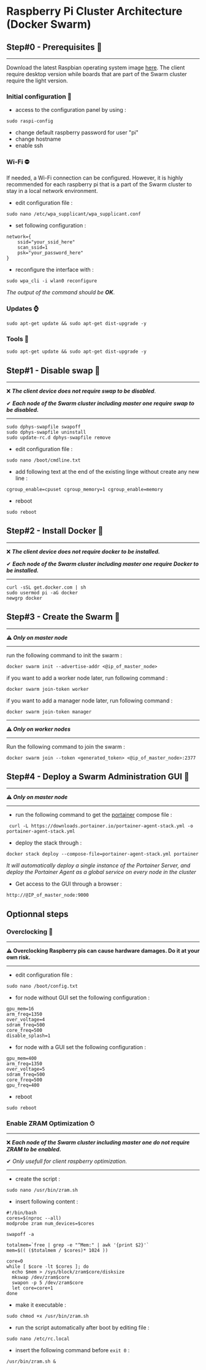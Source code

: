 # Raspberry Pi Cluster Architecture (Docker Swarm)

## Step#0 - Prerequisites 🔰
---
Download the latest Raspbian operating system image [here](https://www.raspberrypi.org/downloads/raspbian/). The client require desktop version while boards that are part of the Swarm cluster require the light version. 

### Initial configuration 🔨

* access to the configuration panel by using : 
```
sudo raspi-config
```

* change default raspberry password for user "pi"
* change hostname
* enable ssh

### Wi-Fi ⛔
If needed, a Wi-Fi connection can be configured. However, it is highly recommended for each raspberry pi that is a part of the Swarm cluster to stay in a local network environment. 

* edit configuration file :
```
sudo nano /etc/wpa_supplicant/wpa_supplicant.conf
```

* set following configuration : 
```
network={
    ssid="your_ssid_here"
    scan_ssid=1
    psk="your_password_here"
}
```

* reconfigure the interface with : 
```
sudo wpa_cli -i wlan0 reconfigure 
```
_The output of the command should be **OK**_.

### Updates ⌚

```
sudo apt-get update && sudo apt-get dist-upgrade -y
```

### Tools 🔧
```
sudo apt-get update && sudo apt-get dist-upgrade -y
```

## Step#1 - Disable swap 🚫
***
❌ **_The client device does not require swap to be disabled_**.

✔ **_Each node of the Swarm cluster including master one require swap to be disabled._**
***
``` 
sudo dphys-swapfile swapoff
sudo dphys-swapfile uninstall
sudo update-rc.d dphys-swapfile remove
``` 
* edit configuration file : 
```
sudo nano /boot/cmdline.txt
```
* add following text at the end of the existing linge without create any new line : 
```
cgroup_enable=cpuset cgroup_memory=1 cgroup_enable=memory
```
* reboot 
```
sudo reboot
``` 

## Step#2 - Install Docker 🐳
***
❌ **_The client device does not require docker to be installed._**

✔ **_Each node of the Swarm cluster including master one require Docker to be installed._**
***
```
curl -sSL get.docker.com | sh
sudo usermod pi -aG docker 
newgrp docker
```

## Step#3 - Create the Swarm 🌊

***
**⚠ _Only on master node_**
*** 
run the following command to init the swarm :
```
docker swarm init --advertise-addr <@ip_of_master_node>
```
if you want to add a worker node later, run following command :
```
docker swarm join-token worker
```
if you want to add a manager node later, run following command :
```
docker swarm join-token manager
```
***
**⚠ _Only on worker nodes_**
*** 
Run the following command to join the swarm :
```
docker swarm join --token <generated_token> <@ip_of_master_node>:2377
```

## Step#4 - Deploy a Swarm Administration GUI 👑

***
**⚠ _Only on master node_**
*** 
* run the following command to get the [portainer](www.portainer.io) compose file :
```
 curl -L https://downloads.portainer.io/portainer-agent-stack.yml -o portainer-agent-stack.yml
```
* deploy the stack through : 
```
docker stack deploy --compose-file=portainer-agent-stack.yml portainer
```
_It will automatically deploy a single instance of the Portainer Server, and deploy the Portainer Agent as a global service on every node in the cluster_
* Get access to the GUI through a browser : 
```
http://@IP_of_master_node:9000
```

## Optionnal steps 
### Overclocking 🚀
***
**⚠ Overclocking Raspberry pis can cause hardware damages. Do it at your own risk.**
***
* edit configuration file :
```
sudo nano /boot/config.txt 
```

* for node without GUI set the following configuration : 
```
gpu_mem=16
arm_freq=1350
over_voltage=4
sdram_freq=500
core_freq=500
disable_splash=1
```
* for node with a GUI set the following configuration : 
```
gpu_mem=400
arm_freq=1350
over_voltage=5
sdram_freq=500
core_freq=500
gpu_freq=400
```
* reboot 
```
sudo reboot
``` 
 
### Enable ZRAM Optimization ⏱
***
❌ **_Each node of the Swarm cluster including master one do not require ZRAM to be enabled._**

✔ _Only usefull for client raspberry optimization._
***
* create the script : 
```
sudo nano /usr/bin/zram.sh
```
* insert following content : 
```
#!/bin/bash
cores=$(nproc --all)
modprobe zram num_devices=$cores

swapoff -a

totalmem=`free | grep -e "^Mem:" | awk '{print $2}'`
mem=$(( ($totalmem / $cores)* 1024 ))

core=0
while [ $core -lt $cores ]; do
  echo $mem > /sys/block/zram$core/disksize
  mkswap /dev/zram$core
  swapon -p 5 /dev/zram$core
  let core=core+1
done
```
* make it executable : 
```
sudo chmod +x /usr/bin/zram.sh
```
* run the script automatically after boot by editing file : 
```
sudo nano /etc/rc.local
```
* insert the following command before ```exit 0``` :
```
/usr/bin/zram.sh &
```